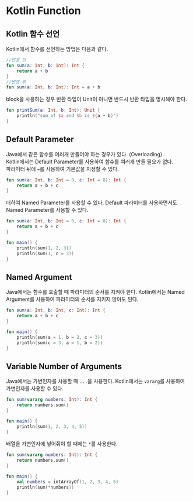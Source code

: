 # Kotlin Function

## Kotlin 함수 선언

Kotlin에서 함수를 선언하는 방법은 다음과 같다.

```kotlin
//변경 전
fun sum(a: Int, b: Int): Int {
    return a + b
}
//변경 후
fun sum(a: Int, b: Int): Int = a + b
```

block을 사용하는 경우 반환 타입이 Unit이 아니면 반드시 반환 타입을 명시해야 한다.

```kotlin
fun printSum(a: Int, b: Int): Unit {
    println("sum of $a and $b is ${a + b}")
}
```

## Default Parameter
Java에서 같은 함수를 여러개 만들어야 하는 경우가 있다. (Overloading)  
Kotlin에서는 Default Parameter를 사용하여 함수를 여러개 만들 필요가 없다.  
파라미터 뒤에 `=`를 사용하여 기본값을 지정할 수 있다.
```kotlin
fun sum(a: Int, b: Int = 0, c: Int = 0): Int {
    return a + b + c
}
```

더하여 Named Parameter를 사용할 수 있다.
Default 파라미터를 사용하면서도 Named Parameter를 사용할 수 있다.
```kotlin
fun sum(a: Int, b: Int = 0, c: Int = 0): Int {
    return a + b + c
}

fun main() {
    println(sum(1, 2, 3))
    println(sum(1, c = 3))
}
```

## Named Argument
Java에서는 함수를 호출할 때 파라미터의 순서를 지켜야 한다.
Kotlin에서는 Named Argument를 사용하여 파라미터의 순서를 지키지 않아도 된다.
```kotlin
fun sum(a: Int, b: Int, c: Int): Int {
    return a + b + c
}

fun main() {
    println(sum(a = 1, b = 2, c = 3))
    println(sum(c = 3, a = 1, b = 2))
}
```

## Variable Number of Arguments
Java에서는 가변인자를 사용할 때 `...`을 사용한다.
Kotlin에서는 `vararg`를 사용하여 가변인자를 사용할 수 있다.
```kotlin
fun sum(vararg numbers: Int): Int {
    return numbers.sum()
}

fun main() {
    println(sum(1, 2, 3, 4, 5))
}
```

배열을 가변인자에 넣어줘야 할 때에는 `*`를 사용한다.
```kotlin
fun sum(vararg numbers: Int): Int {
    return numbers.sum()
}

fun main() {
    val numbers = intArrayOf(1, 2, 3, 4, 5)
    println(sum(*numbers))
}
```




